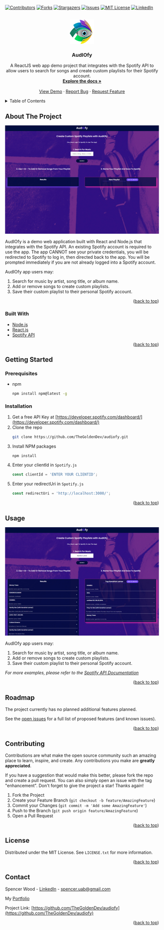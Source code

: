 <div id="top"></div>

<!-- PROJECT SHIELDS -->
<!--
*** I'm using markdown "reference style" links for readability.
*** Reference links are enclosed in brackets [ ] instead of parentheses ( ).
*** See the bottom of this document for the declaration of the reference variables
*** for contributors-url, forks-url, etc. This is an optional, concise syntax you may use.
*** https://www.markdownguide.org/basic-syntax/#reference-style-links
-->

[![Contributors][contributors-shield]][contributors-url]
[![Forks][forks-shield]][forks-url]
[![Stargazers][stars-shield]][stars-url]
[![Issues][issues-shield]][issues-url]
[![MIT License][license-shield]][license-url]
[![LinkedIn][linkedin-shield]][linkedin-url]

<!-- PROJECT LOGO -->
<br />
<div align="center">
  <a href="https://github.com/TheGoldenDev/audiofy">
    <img src="public/logo.svg" alt="Logo" width="80" height="80">
  </a>

<h3 align="center">AudIOfy</h3>

  <p align="center">
    A ReactJS web app demo project that integrates with the Spotify API to allow users to search for songs and create custom playlists for their Spotify account.
    <br />
    <a href="https://github.com/TheGoldenDev/audiofy"><strong>Explore the docs »</strong></a>
    <br />
    <br />
    <a href="https://audiofy-app-797a94.netlify.app/">View Demo</a>
    ·
    <a href="https://github.com/TheGoldenDev/audiofy/issues">Report Bug</a>
    ·
    <a href="https://github.com/TheGoldenDev/audiofy/issues">Request Feature</a>
  </p>
</div>

<!-- TABLE OF CONTENTS -->
<details>
  <summary>Table of Contents</summary>
  <ol>
    <li>
      <a href="#about-the-project">About The Project</a>
      <ul>
        <li><a href="#built-with">Built With</a></li>
      </ul>
    </li>
    <li>
      <a href="#getting-started">Getting Started</a>
      <ul>
        <li><a href="#prerequisites">Prerequisites</a></li>
        <li><a href="#installation">Installation</a></li>
      </ul>
    </li>
    <li><a href="#usage">Usage</a></li>
    <li><a href="#roadmap">Roadmap</a></li>
    <li><a href="#contributing">Contributing</a></li>
    <li><a href="#license">License</a></li>
    <li><a href="#contact">Contact</a></li>
  </ol>
</details>

<!-- ABOUT THE PROJECT -->

## About The Project

[![Audiofy Screen Shot][screenshot]](https://audiofy-app-797a94.netlify.app/)

AudIOfy is a demo web application built with React and Node.js that integrates with the Spotify API.
An existing Spotify account is required to use the app.
The app CANNOT see your private credentials, you will be redirected to Spotify to log in, then directed back to the app.
You will be prompted immediately if you are not already logged into a Spotify account.

AudIOfy app users may:

  <ol>
    <li>
    Search for music by artist, song title, or album name.
    </li>
    <li>
    Add or remove songs to create custom playlists.
    </li>
    <li>
    Save their custom playlist to their personal Spotify account.
    </li>
  </ol>

<p align="right">(<a href="#top">back to top</a>)</p>

### Built With

- [Node.js](https://nodejs.org/)
- [React.js](https://reactjs.org/)
- [Spotify API](https://developer.spotify.com/documentation/web-api/)

<p align="right">(<a href="#top">back to top</a>)</p>

<!-- GETTING STARTED -->

## Getting Started

### Prerequisites

- npm
  ```sh
  npm install npm@latest -g
  ```

### Installation

1. Get a free API Key at [https://developer.spotify.com/dashboard/](https://developer.spotify.com/dashboard/)
2. Clone the repo
   ```sh
   git clone https://github.com/TheGoldenDev/audiofy.git
   ```
3. Install NPM packages
   ```sh
   npm install
   ```
4. Enter your clientId in `Spotify.js`
   ```js
   const clientId = 'ENTER YOUR CLIENTID';
   ```
5. Enter your redirectUri in `Spotify.js`
   ```js
   const redirectUri = 'http://localhost:3000/';
   ```

<p align="right">(<a href="#top">back to top</a>)</p>

<!-- USAGE EXAMPLES -->

## Usage

[![Audiofy Feature Screen Shot][feature-screenshot]](https://audiofy-app-797a94.netlify.app/)

AudIOfy app users may:

  <ol>
    <li>
    Search for music by artist, song title, or album name.
    </li>
    <li>
    Add or remove songs to create custom playlists.
    </li>
    <li>
    Save their custom playlist to their personal Spotify account.
    </li>
  </ol>

_For more examples, please refer to the [Spotify API Documentation](https://developer.spotify.com/documentation/web-api/)_

<p align="right">(<a href="#top">back to top</a>)</p>

<!-- ROADMAP -->

## Roadmap

The project currently has no planned additional features planned.

See the [open issues](https://github.com/TheGoldenDev/audiofy/issues) for a full list of proposed features (and known issues).

<p align="right">(<a href="#top">back to top</a>)</p>

<!-- CONTRIBUTING -->

## Contributing

Contributions are what make the open source community such an amazing place to learn, inspire, and create. Any contributions you make are **greatly appreciated**.

If you have a suggestion that would make this better, please fork the repo and create a pull request. You can also simply open an issue with the tag "enhancement".
Don't forget to give the project a star! Thanks again!

1. Fork the Project
2. Create your Feature Branch (`git checkout -b feature/AmazingFeature`)
3. Commit your Changes (`git commit -m 'Add some AmazingFeature'`)
4. Push to the Branch (`git push origin feature/AmazingFeature`)
5. Open a Pull Request

<p align="right">(<a href="#top">back to top</a>)</p>

<!-- LICENSE -->

## License

Distributed under the MIT License. See `LICENSE.txt` for more information.

<p align="right">(<a href="#top">back to top</a>)</p>

<!-- CONTACT -->

## Contact

Spencer Wood - [LinkedIn](https://www.linkedin.com/in/spencer-wood-web-dev/) - spencer.uab@gmail.com

My [Portfolio](https://www.captivatingwebsite.com/)

Project Link: [https://github.com/TheGoldenDev/audiofy](https://github.com/TheGoldenDev/audiofy)

<p align="right">(<a href="#top">back to top</a>)</p>

<!-- MARKDOWN LINKS & IMAGES -->
<!-- https://www.markdownguide.org/basic-syntax/#reference-style-links -->

[contributors-shield]: https://img.shields.io/github/contributors/TheGoldenDev/audiofy.svg?style=for-the-badge
[contributors-url]: https://github.com/TheGoldenDev/audiofy/graphs/contributors
[forks-shield]: https://img.shields.io/github/forks/TheGoldenDev/audiofy.svg?style=for-the-badge
[forks-url]: https://github.com/TheGoldenDev/audiofy/network/members
[stars-shield]: https://img.shields.io/github/stars/TheGoldenDev/audiofy.svg?style=for-the-badge
[stars-url]: https://github.com/TheGoldenDev/audiofy/stargazers
[issues-shield]: https://img.shields.io/github/issues/TheGoldenDev/audiofy.svg?style=for-the-badge
[issues-url]: https://github.com/TheGoldenDev/audiofy/issues
[license-shield]: https://img.shields.io/github/license/TheGoldenDev/audiofy.svg?style=for-the-badge
[license-url]: https://github.com/TheGoldenDev/audiofy/blob/master/LICENSE.txt
[linkedin-shield]: https://img.shields.io/badge/-LinkedIn-black.svg?style=for-the-badge&logo=linkedin&colorB=555
[linkedin-url]: https://linkedin.com/in/spencer-wood-web-dev
[screenshot]: screenshot.jpg
[feature-screenshot]: feature-screenshot.jpg
